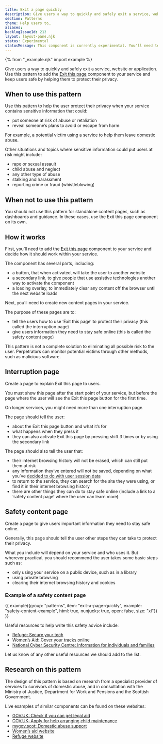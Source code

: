 ```yaml
---
title: Exit a page quickly
description: Give users a way to quickly and safely exit a service, website or application.
section: Patterns
theme: Help users to…
aliases:
backlogIssueId: 213
layout: layout-pane.njk
status: Experimental
statusMessage: This component is currently experimental. You'll need to do your own research to decide whether to use this pattern and add the <a class="govuk-link" href="/components/exit-this-page/">Exit this page</a> component to your service.
---
```


{% from "_example.njk" import example %}

Give users a way to quickly and safely exit a service, website or application.
Use this pattern to add the [Exit this page](/components/exit-this-page/) component to your service and keep users safe by helping them to protect their privacy.

## When to use this pattern

Use this pattern to help the user protect their privacy when your service contains sensitive information that could:
- put someone at risk of abuse or retaliation
- reveal someone’s plans to avoid or escape from harm

For example, a potential victim using a service to help them leave domestic abuse.

Other situations and topics where sensitive information could put users at risk might include:
- rape or sexual assault
- child abuse and neglect
- any other type of abuse
- stalking and harassment
- reporting crime or fraud (whistleblowing)

## When not to use this pattern

You should not use this pattern for standalone content pages, such as dashboards and guidance. In these cases, use the Exit this page component on its own.

## How it works

First, you’ll need to add the [Exit this page](/components/exit-this-page/) component to your service and decide how it should work within your service.

The component has several parts, including:
- a button, that when activated, will take the user to another website
- a secondary link, to give people that use assistive technologies another way to activate the component
- a loading overlay, to immediately clear any content off the browser until the next website loads

Next, you’ll need to create new content pages in your service.

The purpose of these pages are to:
- tell the users how to use ‘Exit this page’ to protect their privacy (this called the interruption page)
- give users information they need to stay safe online (this is called the safety content page)

This pattern is not a complete solution to eliminating all possible risk to the user. Perpetrators can monitor potential victims through other methods, such as malicious software.

## Interruption page

Create a page to explain Exit this page to users.

You must show this page after the start point of your service, but before the page where the user will see the Exit this page button for the first time.

On longer services, you might need more than one interruption page.

The page should tell the user:
- about the Exit this page button and what it’s for
- what happens when they press it
- they can also activate Exit this page by pressing shift 3 times or by using the secondary link

The page should also tell the user that:
- their internet browsing history will not be erased, which can still put them at risk
- any information they’ve entered will not be saved, depending on what you’ve [decided to do with user session data](/components/exit-this-page/#consider-what-to-do-with-user-session-data)
- to return to the service, they can search for the site they were using, or find it in their internet browsing history
- there are other things they can do to stay safe online (include a link to a ‘safety content page’ where the user can learn more)

## Safety content page

Create a page to give users important information they need to stay safe online.

Generally, this page should tell the user other steps they can take to protect their privacy.

What you include will depend on your service and who uses it. But wherever practical, you should recommend the user takes some basic steps such as:
- only using your service on a public device, such as in a library
- using private browsing
- clearing their internet browsing history and cookies

### Example of a safety content page

{{ example({group: "patterns", item: "exit-a-page-quickly", example: "safety-content-example", html: true, nunjucks: true, open: false, size: "xl"}) }}

Useful resources to help write this safety advice include:
- [Refuge: Secure your tech](https://refugetechsafety.org/secure-your-tech/)
- [Women’s Aid: Cover your tracks online](https://www.womensaid.org.uk/information-support/what-is-domestic-abuse/cover-your-tracks-online/)
- [National Cyber Security Centre: Information for individuals and families](https://www.ncsc.gov.uk/section/information-for/individuals-families/)

Let us know of any other useful resources we should add to the list.

## Research on this pattern

The design of this pattern is based on research from a specialist provider of services to survivors of domestic abuse, and in consultation with the Ministry of Justice, Department for Work and Pensions and the Scottish Government.

Live examples of similar components can be found on these websites:
- [GOV.UK: Check if you can get legal aid](https://www.gov.uk/check-legal-aid)
- [GOV.UK: Apply for help arranging child maintenance](https://child-maintenance.service.gov.uk/apply/eligibility/info)
- [mygov.scot: Domestic abuse support](https://www.mygov.scot/domestic-abuse/)
- [Women’s aid website](https://www.womensaid.org.uk/)
- [Refuge website](https://www.nationaldahelpline.org.uk/)
